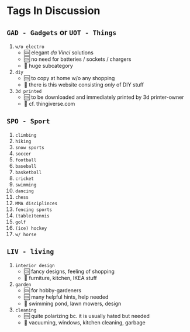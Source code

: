 # Tags In Discussion
## `GAD - Gadgets` or `UOT - Things`
1. `w/o electro`
   - :cool: elegant *da Vinci* solutions
   - :cool: no need for batteries / sockets / chargers
   - :abacus: huge subcategory
2. `diy`
   - :cool: to copy at home w/o any shopping
   - :abacus: there is this website consisting *only* of DIY stuff
3. `3d printed`
   - :cool: to be downloaded and immediately printed by 3d printer-owner
   - :abacus: cf. thingiverse.com
## `SPO - Sport`
1. `climbing`
2. `hiking`
3. `snow sports`
4. `soccer`
5. `football`
6. `baseball`
7. `basketball`
8. `cricket`
9. `swimming`
10. `dancing`
11. `chess`
12. `MMA disciplinces`
13. `fencing sports`
14. `(table)tennis`
15. `golf`
16. `(ice) hockey`
17. `w/ horse`
## `LIV - living`
1. `interior design`
   - :cool: fancy designs, feeling of shopping
   - :abacus: furniture, kitchen, IKEA stuff
2. `garden`
   - :cool: for hobby-gardeners
   - :cool: many helpful hints, help needed
   - :abacus: swimming pond, lawn mowers, design
3. `cleaning`
   - :cool: quite polarizing bc. it is usually hated but needed
   - :abacus: vacuuming, windows, kitchen cleaning, garbage
